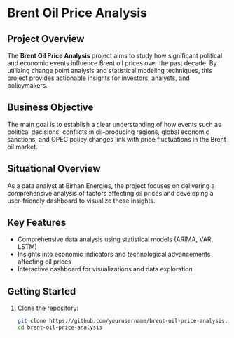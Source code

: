 # Brent Oil Price Analysis

## Project Overview
The **Brent Oil Price Analysis** project aims to study how significant political and economic events influence Brent oil prices over the past decade. By utilizing change point analysis and statistical modeling techniques, this project provides actionable insights for investors, analysts, and policymakers.

## Business Objective
The main goal is to establish a clear understanding of how events such as political decisions, conflicts in oil-producing regions, global economic sanctions, and OPEC policy changes link with price fluctuations in the Brent oil market.

## Situational Overview
As a data analyst at Birhan Energies, the project focuses on delivering a comprehensive analysis of factors affecting oil prices and developing a user-friendly dashboard to visualize these insights.

## Key Features
- Comprehensive data analysis using statistical models (ARIMA, VAR, LSTM)
- Insights into economic indicators and technological advancements affecting oil prices
- Interactive dashboard for visualizations and data exploration

## Getting Started
1. Clone the repository:
   ```bash
   git clone https://github.com/yourusername/brent-oil-price-analysis.git
   cd brent-oil-price-analysis
